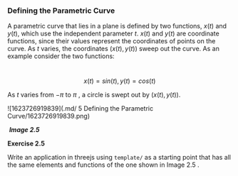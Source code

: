 ### Defining the Parametric Curve

A parametric curve that lies in a plane is defined by two functions, $x(t)$ and $y(t)$, which use the independent parameter $t$. $x(t)$ and $y(t)$ are coordinate functions, since their values represent the coordinates of points on the curve. As $t$ varies, the coordinates $(x(t), y(t))$ sweep out the curve. As an example consider the two functions:

​	$$x(t) = sin(t), y(t) = cos(t) \tag{2.5}$$

As $t$ varies from ${-\pi}$ to ${\pi}$ , a circle is swept out by $(x(t), y(t))$.

![1623726919839](.md/ 5 Defining the Parametric Curve/1623726919839.png)

​									***Image 2.5***

**Exercise 2.5**

Write an application in threejs using `template/` as a starting point that has all the same elements and functions of the one shown in Image 2.5 .

